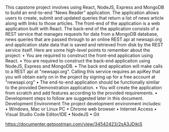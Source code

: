 This capstone project involves using React, NodeJS, Express and MongoDB to build an end-to-end "News Reader" application. The application allows users to create, submit and updated queries that return a list of news article along with links to those articles. The front-end of the application is a web application built with React. The back-end of the application consists of a REST service that manages requests for data from a MongoDB database, news queries that are passed through to an online REST api at newsapi.org and application state data that is saved and retrieved from disk by the REST service itself.
Here are some high-level points to remember about the project:
• You are required to construct the front-end application using React.
• You are required to construct the back-end applicaiton using NodeJS, Express and MongoDB.
• The back end application will make calls to a REST api at "newsapi.org". Calling this service requires an apiKey that you will obtain early on in the project by signing up for a free account at "newsapi.org"
• The end-to-end application should be functionally similar to the provided Demonstration application.
• You will create the application from scratch and add features according to the provided requirements.
• Development steps to follow are suggested later in this document.
Development Environment The project development environment includes:
• Windows, Mac or Linux PC
• Chrome web browser
• Internet Access
• Visual Studio Code Editor/IDE
• NodeJS
• Git

https://documenter.getpostman.com/view/34542423/2sA3JDikiS
